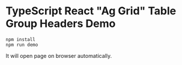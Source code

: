 TypeScript React "Ag Grid" Table Group Headers Demo
===================================================

```
npm install
npm run demo
```

It will open page on browser automatically.
